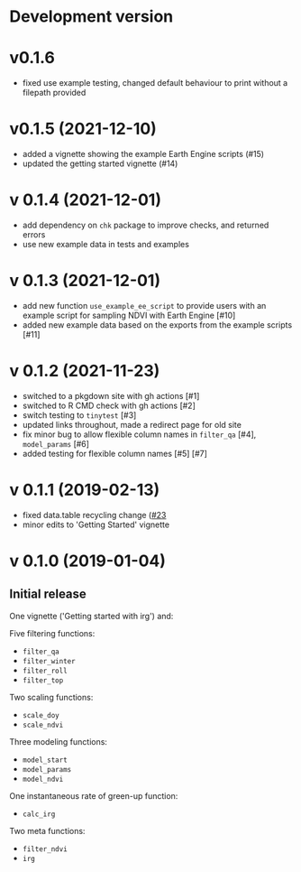 # Development version

# v0.1.6

* fixed use example testing, changed default behaviour to print without a filepath 
provided

# v0.1.5 (2021-12-10)

* added a vignette showing the example Earth Engine scripts (#15)
* updated the getting started vignette (#14)


# v 0.1.4 (2021-12-01)

* add dependency on `chk` package to improve checks, and returned errors
* use new example data in tests and examples

# v 0.1.3 (2021-12-01)

* add new function `use_example_ee_script` to provide users with an example
script for sampling NDVI with Earth Engine [#10]
* added new example data based on the exports from the example scripts [#11]

# v 0.1.2 (2021-11-23)

* switched to a pkgdown site with gh actions [#1]
* switched to R CMD check with gh actions [#2]
* switch testing to `tinytest` [#3]
* updated links throughout, made a redirect page for old site
* fix minor bug to allow flexible column names in `filter_qa` [#4], `model_params` [#6]
* added testing for flexible column names [#5] [#7]


# v 0.1.1 (2019-02-13)
* fixed data.table recycling change ([#23](https://gitlab.com/robitalec/irg/-/issues/23)
* minor edits to 'Getting Started' vignette

# v 0.1.0 (2019-01-04)
## Initial release

One vignette ('Getting started with irg') and: 

Five filtering functions:
* `filter_qa`
* `filter_winter`
* `filter_roll`
* `filter_top`

Two scaling functions:
* `scale_doy`
* `scale_ndvi`

Three modeling functions:
* `model_start`
* `model_params`
* `model_ndvi`

One instantaneous rate of green-up function:
* `calc_irg`

Two meta functions:
* `filter_ndvi`
* `irg`

